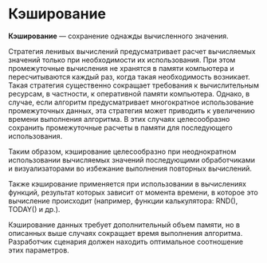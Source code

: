 # Кэширование

**Кэширование** — сохранение однажды вычисленного значения.

Стратегия ленивых вычислений предусматривает расчет вычисляемых значений только при необходимости их использования. При этом промежуточные вычисления не хранятся в памяти компьютера и пересчитываются каждый раз, когда такая необходимость возникает. Такая стратегия существенно сокращает требования к вычислительным ресурсам, в частности, к оперативной памяти компьютера. Однако, в случае, если алгоритм предусматривает многократное использование промежуточных данных, эта стратегия может приводить к увеличению времени выполнения алгоритма. В этих случаях целесообразно сохранить промежуточные расчеты в памяти для последующего использования.

Таким образом, кэширование целесообразно при неоднократном использовании вычисляемых значений последующими обработчиками и визуализаторами во избежание выполнения повторных вычислений.

Также кэширование применяется при использовании в вычислениях функций, результат которых зависит от момента времени, в которое это вычисление происходит (например, функции калькулятора: RND(), TODAY() и др.).

Кэширование данных требует дополнительный объем памяти, но в описанных выше случаях сокращает время выполнения алгоритма. Разработчик сценария должен находить оптимальное соотношение этих параметров.
